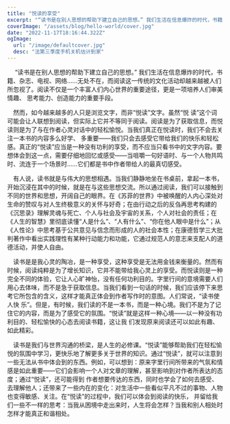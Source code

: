 ```yaml
---
title: "悦读的享受"
excerpt: "“读书是在别人思想的帮助下建立自己的思想。” 我们生活在信息爆炸的时代，书籍、杂志、电视、网络......无处不在，而阅读这一传统的文化活动却越 来越被人们所忽视了……"
coverImage: "/assets/blog/hello-world/cover.jpg"
date: "2022-11-17T18:16:44.322Z"
ogImage:
  url: "/image/defaultcover.jpg"
  desc: "法第三季度手机关机估计到家"
---
```


&ensp;&ensp; “读书是在别人思想的帮助下建立自己的思想。” 我们生活在信息爆炸的时代，书籍、杂志、电视、网络......无处不在，而阅读这一传统的文化活动却越来越被人们所忽视了。阅读不仅是一个丰富人们内心世界的重要途径，更是一项培养人们审美情趣、 思考能力、创造能力的重要手段。

&ensp;&ensp;然而，如今越来越多的人只是浏览文字，而非“悦读”文字。虽然“悦 读”这个词可能会让人联想到阅读，但实际上它并不等同于阅读。阅读是为了获取信息，而悦读则是为了与在作者心灵对话中的轻松愉悦。当我们真正在悦读时，我们不会去关注一本书的内容多么好学、 多重要——我们只会去感受它带给我们的快乐和轻松感。真正的“悦读”应当是一种没有功利的享受，而不应当只看书中的文字内容。要想体会到这一点，需要仔细地回忆或感受——当咀嚼一句好语时、与一个人物共鸣时、流连于一个场景时……它们都是书中作者带给人的最真切感受。

&ensp;&ensp;有人说，读书就是与伟大的思想相遇。当我们静静地坐在书桌前，拿起一本书，开始沉浸在其中的时候，就是在与这些思想交流。所以通过阅读，我们可以接触到不同的世界和思想，开阔自己的眼界。在《苏菲的世界》中被唤醒的人内心深处对生命的赞叹与对人生终极意义的关怀与好奇；在由行动之后的反刍再思考构建的《沉思录》理解灵魂与死亡、个人与社会及宇宙的关系，个人对社会的责任；在《人生的智慧》里彻底读懂“人是什么”、“人有什么”、“你在他人眼中是什么”；从《人性论》中思考基于公共意见与信念而形成的人的社会本性；在康德哲学三大批判著作中看出实践理性有某种行动能力和功能，它通过规范人的意志来支配人的道德活动，并使人自由。

&ensp;&ensp;读书是是我心灵的陶冶，是一种享受，这种享受是无法用金钱来衡量的。然而有时候，阅读纯粹是为了增长知识，它并不能带给我心灵上的享受。而悦读则是一种完全不同的体验，它让人心旷神怡，没有任何功利目的。字里行间的意境需要人们用心去体味，而不是急于获取信息。当我们看到一句话的时候，我们应该停下来思考它所包含的含义，这样才能真正体会到作者写作时的意图。人们常说，“读书使人快 乐”。但是，有时候，我们读的不是一本书，而是一种心境。我们不是为了记住它的内容，而是为了感受它的氛围。“悦读”就是这样一种心境——以一种没有功利目的、轻松愉快的心态去阅读书籍，这让我 们发现原来阅读还可以如此有趣、如此精彩。

&ensp;&ensp;读书是我们与世界沟通的桥梁，是人生的必修课。“悦读”能够帮助我们在轻松愉悦的氛围中学习，更快乐地了解更多关于世界的知识。通过“悦读”，就可以注意到一些无法从书中体会到的东西。例如，可以想到：原来字里行间所带来的气氛和情感是如此重要——它们会影响一个人对文章的理解，甚至影响到对作者所表达的态度；通过“悦读”，还可能得到 作者想要传达的东西，同时也学会了如何去感受、去理解他人；还带来了一些内在的变化：对生活中一些看似平凡不过的事物、人物也变得敏感、关注。在“悦读”的过程中，我们可以体会到阅读的快乐， 并留给我们一些不一样的思考：当我从困境中走出来时，人生将会怎样？当我和别人相处时怎样才能真正和谐相处。
